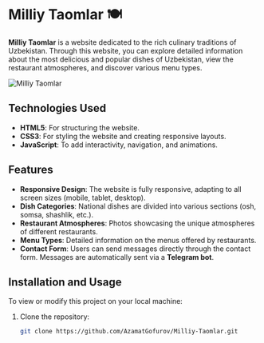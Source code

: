 # Milliy Taomlar 🍽️

**Milliy Taomlar** is a website dedicated to the rich culinary traditions of Uzbekistan. Through this website, you can explore detailed information about the most delicious and popular dishes of Uzbekistan, view the restaurant atmospheres, and discover various menu types.

![Milliy Taomlar](https://link_to_demo_image_or_screenshot.jpg)

## Technologies Used

- **HTML5**: For structuring the website.
- **CSS3**: For styling the website and creating responsive layouts.
- **JavaScript**: To add interactivity, navigation, and animations.

## Features

- **Responsive Design**: The website is fully responsive, adapting to all screen sizes (mobile, tablet, desktop).
- **Dish Categories**: National dishes are divided into various sections (osh, somsa, shashlik, etc.).
- **Restaurant Atmospheres**: Photos showcasing the unique atmospheres of different restaurants.
- **Menu Types**: Detailed information on the menus offered by restaurants.
- **Contact Form**: Users can send messages directly through the contact form. Messages are automatically sent via a **Telegram bot**.

## Installation and Usage

To view or modify this project on your local machine:

1. Clone the repository:
   ```bash
   git clone https://github.com/AzamatGofurov/Milliy-Taomlar.git
